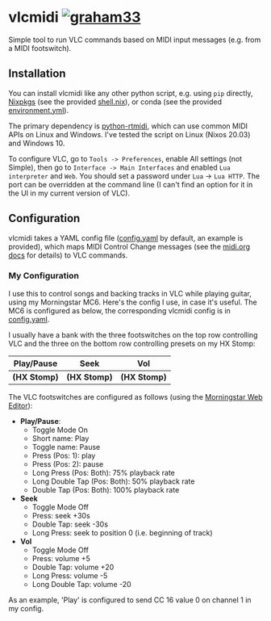 # vlcmidi [![graham33](https://circleci.com/gh/graham33/vlcmidi.svg?style=svg)](https://app.circleci.com/pipelines/github/graham33/vlcmidi)
Simple tool to run VLC commands based on MIDI input messages (e.g. from a MIDI
footswitch).

## Installation
You can install vlcmidi like any other python script, e.g. using `pip` directly,
[Nixpkgs] (see the provided [shell.nix](./shell.nix)), or conda (see the
provided [environment.yml](./environment.yml)).

The primary dependency is [python-rtmidi], which can use common MIDI APIs on
Linux and Windows. I've tested the script on Linux (Nixos 20.03) and Windows 10.

To configure VLC, go to `Tools -> Preferences`, enable All settings (not
Simple), then go to `Interface -> Main Interfaces` and enabled `Lua interpreter`
and `Web`. You should set a password under `Lua` -> `Lua HTTP`. The port can be
overridden at the command line (I can't find an option for it in the UI in my
current version of VLC).

## Configuration
vlcmidi takes a YAML config file ([config.yaml](./config.yaml) by default, an
example is provided), which maps MIDI Control Change messages (see the [midi.org
docs] for details) to VLC commands.

### My Configuration
I use this to control songs and backing tracks in VLC while playing guitar,
using my Morningstar MC6. Here's the config I use, in case it's useful. The MC6
is configured as below, the corresponding vlcmidi config is in
[config.yaml](./config.yaml).

I usually have a bank with the three footswitches on the top row controlling VLC
and the three on the bottom row controlling presets on my HX Stomp:

| Play/Pause     | Seek           | Vol            |
| -------------- | -------------- | -------------- |
| **(HX Stomp)** | **(HX Stomp)** | **(HX Stomp)** |

The VLC footswitches are configured as follows (using the [Morningstar Web
Editor]):
* **Play/Pause**:
  * Toggle Mode On
  * Short name: Play
  * Toggle name: Pause
  * Press (Pos: 1): play
  * Press (Pos: 2): pause 
  * Long Press (Pos: Both): 75% playback rate
  * Long Double Tap (Pos: Both): 50% playback rate
  * Double Tap (Pos: Both): 100% playback rate
* **Seek**
  * Toggle Mode Off
  * Press: seek +30s
  * Double Tap: seek -30s
  * Long Press: seek to position 0 (i.e. beginning of track)
* **Vol**
  * Toggle Mode Off
  * Press: volume +5
  * Double Tap: volume +20
  * Long Press: volume -5
  * Long Double Tap: volume -20

As an example, 'Play' is configured to send CC 16 value 0 on channel 1 in my
config.

[midi.org docs]: https://www.midi.org/specifications-old/item/table-1-summary-of-midi-message
[Morningstar Web Editor]: https://www.morningstarfx.com/editor
[Nixpkgs]: https://github.com/NixOS/nixpkgs
[python-rtmidi]: https://pypi.org/project/python-rtmidi/
[VLC http requests README]: https://github.com/videolan/vlc/blob/master/share/lua/http/requests/README.txt
